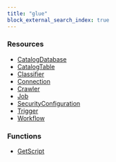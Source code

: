 ```yaml
---
title: "glue"
block_external_search_index: true
---
```


<!-- WARNING: this file was generated by Pulumi Docs Generator. -->
<!-- Do not edit by hand unless you're certain you know what you are doing! -->

<h3>Resources</h3>
<ul class="api">
    <li><a href="catalogdatabase"><span class="symbol resource"></span>CatalogDatabase</a></li>
    <li><a href="catalogtable"><span class="symbol resource"></span>CatalogTable</a></li>
    <li><a href="classifier"><span class="symbol resource"></span>Classifier</a></li>
    <li><a href="connection"><span class="symbol resource"></span>Connection</a></li>
    <li><a href="crawler"><span class="symbol resource"></span>Crawler</a></li>
    <li><a href="job"><span class="symbol resource"></span>Job</a></li>
    <li><a href="securityconfiguration"><span class="symbol resource"></span>SecurityConfiguration</a></li>
    <li><a href="trigger"><span class="symbol resource"></span>Trigger</a></li>
    <li><a href="workflow"><span class="symbol resource"></span>Workflow</a></li>
</ul>

<h3>Functions</h3>
<ul class="api">
    <li><a href="getscript"><span class="symbol datasource"></span>GetScript</a></li>
</ul>

